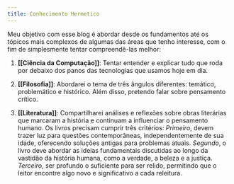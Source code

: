 ```yaml
---
title: Conhecimento Hermetico
---
```



Meu objetivo com esse blog é abordar desde os fundamentos até os tópicos mais complexos de algumas das áreas que tenho interesse, com o fim de simplesmente tentar compreendê-las melhor:

1. **[[Ciência da Computação]]**: Tentar entender e explicar tudo que roda por debaixo dos panos das tecnologias que usamos hoje em dia.

2. **[[Filosofia]]**: Abordarei o tema de três ângulos diferentes: temático, problemático e histórico. Além disso, pretendo falar sobre pensamento crítico.

3. **[[Literatura]]**: Compartilharei análises e reflexões sobre obras literárias que marcaram a história e continuam a influenciar o pensamento humano. Os livros precisam cumprir três critérios: *Primeiro*, devem trazer luz para questões contemporâneas, independentemente de sua idade, oferecendo soluções antigas para problemas atuais. *Segundo*, o livro deve abordar as ideias fundamentais discutidas ao longo da vastidão da história humana, como a verdade, a beleza e a justiça. *Terceiro*, ser profundo o suficiente para ser relido, permitindo que o leitor encontre algo novo e significativo a cada releitura.
